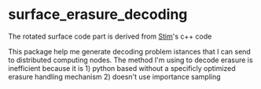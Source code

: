 # surface_erasure_decoding
 
The rotated surface code part is derived from [Stim](https://github.com/quantumlib/Stim)'s c++ code

This package help me generate decoding problem istances that I can send to distributed computing nodes. The method I'm using to decode erasure is inefficient because it is 1) python based without a specificly optimized erasure handling mechanism 2) doesn't use importance sampling
